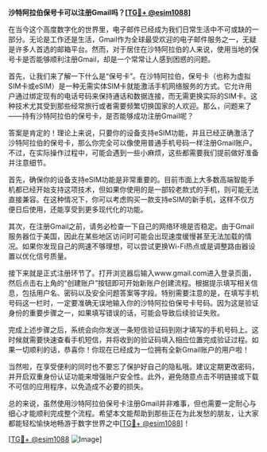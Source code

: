 **沙特阿拉伯保号卡可以注册Gmail吗？[[TG💪+ @esim1088](https://t.me/s/esim1088)]**

在当今这个高度数字化的世界里，电子邮件已经成为我们日常生活中不可或缺的一部分。无论是工作还是生活，Gmail作为全球最受欢迎的电子邮件服务之一，无疑是许多人首选的邮箱平台。然而，对于居住在沙特阿拉伯的人来说，使用当地的保号卡是否能够顺利注册Gmail，却是一个常常让人感到困惑的问题。

首先，让我们来了解一下什么是“保号卡”。在沙特阿拉伯，保号卡（也称为虚拟SIM卡或eSIM）是一种无需实体SIM卡就能激活手机网络服务的方式。它允许用户通过绑定现有的电话号码来保持通话和数据连接，而无需更换实际的SIM卡。这种技术尤其受到那些经常旅行或者需要频繁切换国家的人欢迎。那么，问题来了——持有沙特阿拉伯的保号卡，是否能够成功注册Gmail呢？

答案是肯定的！理论上来说，只要你的设备支持eSIM功能，并且已经正确激活了沙特阿拉伯的保号卡，那么你完全可以像使用普通手机号码一样注册Gmail账户。不过，在实际操作过程中，可能会遇到一些小麻烦，这些都需要我们提前做好准备并注意细节。

首先，确保你的设备支持eSIM功能是非常重要的。目前市面上大多数高端智能手机都已经开始支持这项技术，但如果你使用的是一部较老款式的手机，则可能无法直接兼容。在这种情况下，你可以考虑购买一款支持eSIM的新手机，这样不仅方便日后使用，还能享受到更多现代化的功能。

其次，在注册Gmail之前，请务必检查一下自己的网络环境是否稳定。由于Gmail服务器位于美国，因此在某些地区访问时可能会出现速度缓慢甚至无法加载的情况。如果你发现自己的网速不够理想，可以尝试更换Wi-Fi热点或是调整路由器设置以优化信号质量。

接下来就是正式注册环节了。打开浏览器后输入www.gmail.com进入登录页面，然后点击右上角的“创建账户”按钮即可开始新账户创建流程。根据提示填写相关信息，包括用户名、密码以及安全问题答案等字段。特别需要注意的是，在填写手机号码这一栏时，一定要准确无误地输入你的沙特阿拉伯保号卡号码。因为这是验证身份的重要步骤之一，如果填写错误的话，可能会导致后续验证失败。

完成上述步骤之后，系统会向你发送一条短信验证码到刚才填写的手机号码上。这时候就需要快速查看手机短信，并将收到的验证码填入相应位置完成验证过程。如果一切顺利的话，恭喜你！你现在已经成为一位拥有全新Gmail账户的用户啦！

当然啦，在享受便利的同时也不要忘了保护好自己的隐私哦。建议定期更改密码，并开启双重身份认证功能来增强账户安全性。此外，避免随意点击不明链接或下载不可信的应用程序，以免造成不必要的损失。

总的来说，虽然使用沙特阿拉伯保号卡注册Gmail并非难事，但也需要一定耐心与细心才能顺利完成整个流程。希望本文能帮助到那些正在为此发愁的朋友，让大家都能轻松愉快地畅游于数字世界之中[[TG💪+ @esim1088](https://t.me/s/esim1088)]！

[[TG💪+ @esim1088](https://t.me/s/esim1088) ![Image](https://i.postimg.cc/4NQfJmqS/Snipaste-2025-05-13-00-14-12.png)]